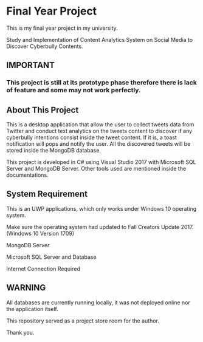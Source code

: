 # Final Year Project 

This is my final year project in my university.

Study and Implementation of Content Analytics System on Social Media to Discover Cyberbully Contents. 

## IMPORTANT

### This project is still at its prototype phase therefore there is lack of feature and some may not work perfectly. 

## About This Project

This is a desktop application that allow the user to collect tweets data from Twitter and conduct text analytics on the tweets content to discover if any cyberbully intentions consist inside the tweet content. If it is, a toast notification will pops and notify the user. All the discovered tweets will be stored inside the MongoDB database. 

This project is developed in C# using Visual Studio 2017 with Microsoft SQL Server and MongoDB Server. Other tools used are mentioned inside the documentations. 

## System Requirement

This is an UWP applications, which only works under Windows 10 operating system. 

Make sure the operating system had updated to Fall Creators Update 2017. (Windows 10 Version 1709)

MongoDB Server

Microsoft SQL Server and Database

Internet Connection Required

## WARNING

All databases are currently running locally, it was not deployed online nor the application itself.

This repository served as a project store room for the author. 

Thank you. 
